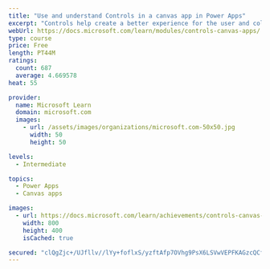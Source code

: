 ```yaml
---
title: "Use and understand Controls in a canvas app in Power Apps"
excerpt: "Controls help create a better experience for the user and collect the appropriate data. This module will help you understand and use Controls."
webUrl: https://docs.microsoft.com/learn/modules/controls-canvas-apps/
type: course
price: Free
length: PT44M
ratings:
  count: 687
  average: 4.669578
heat: 55

provider:
  name: Microsoft Learn
  domain: microsoft.com
  images:
    - url: /assets/images/organizations/microsoft.com-50x50.jpg
      width: 50
      height: 50

levels:
  - Intermediate

topics:
  - Power Apps
  - Canvas apps

images:
  - url: https://docs.microsoft.com/learn/achievements/controls-canvas-apps-social.png
    width: 800
    height: 400
    isCached: true

secured: "clQgZjc+/UJfllv//lYy+foflxS/yzftAfp7OVhg9PsX6LSVwVEPFKAGzcQCf+HvW6MfulJkHA+fO3A422HIgKMve2Z+h4iWEc+vjA21KOaGEuP9hmjmMk+zsziV+4UQmR0aBr/new/GNDlmNVMnghzeTtDYkRizzpCjulo8nFvR/MTHS5vXlFBVOZUZ9LWWGKO88lm2tO67uVIZigJ35lZqRqP7KjEG66HaL3Q96Wd8L9+Uy6EhVd706JRnXzPttZ8Lmmm541e6aPlgCmzyc1+7mqVtMLRdP78qevEYiyvgDCQab1ATKPDJMuTtgc9mscCxl3dPnQLB5euIITyiY+0rHsAa5vP2Cc5JebSn670Z0L67CS4QPsUHTeU0OHYyKEvUepiIQnkeEKeNOt7tW2F12qVXE3SOUGpI5wLYJVo=;gkv2K/WUZhrbwIRxEI1VJA=="
---
```



